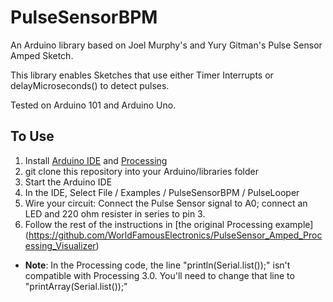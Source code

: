 # PulseSensorBPM
An Arduino library based on Joel Murphy's and Yury Gitman's Pulse Sensor Amped Sketch.

This library enables Sketches that use either Timer Interrupts or delayMicroseconds() to detect pulses.

Tested on Arduino 101 and Arduino Uno.

## To Use
1. Install [Arduino IDE](https://www.arduino.cc/en/Main/Software) and [Processing](https://processing.org/)
2. git clone this repository into your Arduino/libraries folder
2. Start the Arduino IDE
3. In the IDE, Select File / Examples / PulseSensorBPM / PulseLooper
4. Wire your circuit: Connect the Pulse Sensor signal to A0; connect an LED and 220 ohm resister in series to pin 3.
5. Follow the rest of the instructions in [the original Processing example] (https://github.com/WorldFamousElectronics/PulseSensor_Amped_Processing_Visualizer)
  * **Note**: In the Processing code, the line "println(Serial.list());" isn't compatible with Processing 3.0.  You'll need to change that line to "printArray(Serial.list());"
